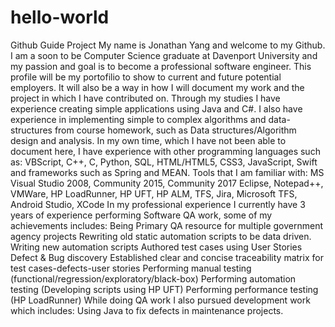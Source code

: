# hello-world
Github Guide Project
My name is Jonathan Yang and welcome to my Github. 
I am a soon to be Computer Science graduate at Davenport University and my passion and goal is to become a professional software engineer. This profile will be my portofilio to show to current and future potential employers. It will also be a way in how I will document my work and the project in which I have contributed on. 
Through my studies I have experience creating simple applications using Java and C#. I also have experience in implementing simple to complex algorithms and data-structures from course homework, such as Data structures/Algorithm design and analysis. 
In my own time, which I have not been able to document here, I have experience with other programming languages such as: VBScript, C++, C, Python, SQL, HTML/HTML5, CSS3, JavaScript, Swift and frameworks such as Spring and MEAN. 
Tools that I am familiar with: 
  MS Visual Studio 2008, Community 2015, Community 2017
  Eclipse, Notepad++, VMWare, HP LoadRunner, HP UFT, HP ALM, TFS, Jira, Microsoft TFS, Android Studio, XCode
In my professional experience I currently have 3 years of experience performing Software QA work, some of my achievements includes:
  Being Primary QA resource for multiple government agency projects
  Rewriting old static automation scripts to be data driven.
  Writing new automation scripts
  Authored test cases using User Stories
  Defect & Bug discovery
  Established clear and concise traceability matrix for test cases-defects-user stories
  Performing manual testing (functional/regression/exploratory/black-box)
  Performing automation testing (Developing scripts using HP UFT)
  Performing performance testing (HP LoadRunner)
While doing QA work I also pursued development work which includes:
  Using Java to fix defects in maintenance projects.
  
  
